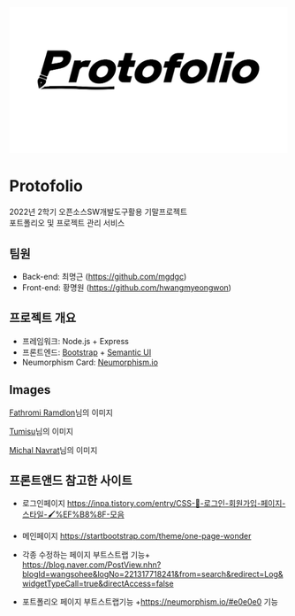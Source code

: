 <img src="cover.PNG" width="640px"/>

# Protofolio

2022년 2학기 오픈소스SW개발도구활용 기말프로젝트
<br>포트폴리오 및 프로젝트 관리 서비스


## 팀원
- Back-end: 최명근 (https://github.com/mgdgc)
- Front-end: 황명원 (https://github.com/hwangmyeongwon)

## 프로젝트 개요
- 프레임워크: Node.js + Express
- 프론트엔드: [Bootstrap](https://getbootstrap.com) + [Semantic UI](https://semantic-ui.com)
- Neumorphism Card: [Neumorphism.io](https://neumorphism.io/)

## Images
<a href="https://pixabay.com/ko/users/ramdlon-710044/?utm_source=link-attribution&amp;utm_medium=referral&amp;utm_campaign=image&amp;utm_content=719174">Fathromi Ramdlon</a>님의 이미지

<a href="https://pixabay.com/ko/users/tumisu-148124/?utm_source=link-attribution&amp;utm_medium=referral&amp;utm_campaign=image&amp;utm_content=4368784">Tumisu</a>님의 이미지

<a href="https://pixabay.com/ko/users/michalnavrat-6900665/?utm_source=link-attribution&amp;utm_medium=referral&amp;utm_campaign=image&amp;utm_content=3529744">Michal Navrat</a>님의 이미지

## 프론트앤드 참고한 사이트

- 로그인페이지
https://inpa.tistory.com/entry/CSS-💍-로그인-회원가입-페이지-스타일-🖌%EF%B8%8F-모음

- 메인페이지
https://startbootstrap.com/theme/one-page-wonder

- 각종 수정하는 페이지
부트스트랩 기능+
https://blog.naver.com/PostView.nhn?blogId=wangsohee&logNo=221317718241&from=search&redirect=Log&widgetTypeCall=true&directAccess=false

- 포트폴리오 페이지
부트스트랩기능 +https://neumorphism.io/#e0e0e0 기능
